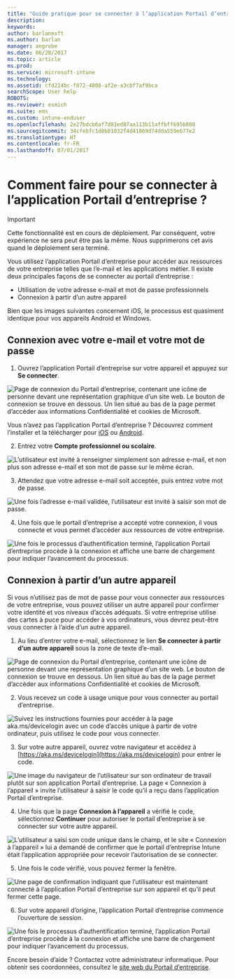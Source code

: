 ```yaml
---
title: "Guide pratique pour se connecter à l’application Portail d’entreprise | Microsoft Docs"
description: 
keywords: 
author: barlanmsft
ms.author: barlan
manager: angrobe
ms.date: 06/28/2017
ms.topic: article
ms.prod: 
ms.service: microsoft-intune
ms.technology: 
ms.assetid: cfd214bc-f072-4808-af2e-a3cbf7af9bca
searchScope: User help
ROBOTS: 
ms.reviewer: esmich
ms.suite: ems
ms.custom: intune-enduser
ms.openlocfilehash: 2e27bdcb6af7d81ed87aa113b11affbff695b808
ms.sourcegitcommit: 34cfebfc1d8b81032f4d41869d74dda559e677e2
ms.translationtype: HT
ms.contentlocale: fr-FR
ms.lasthandoff: 07/01/2017
---
```

# <a name="how-do-i-sign-in-to-the-company-portal-app---user-story-1132123--"></a>Comment faire pour se connecter à l’application Portail d’entreprise ? <!--User Story 1132123-->

> [!IMPORTANT]
> Cette fonctionnalité est en cours de déploiement. Par conséquent, votre expérience ne sera peut être pas la même. Nous supprimerons cet avis quand le déploiement sera terminé.

Vous utilisez l’application Portail d’entreprise pour accéder aux ressources de votre entreprise telles que l’e-mail et les applications métier. Il existe deux principales façons de se connecter au portail d’entreprise :

* Utilisation de votre adresse e-mail et mot de passe professionnels
* Connexion à partir d’un autre appareil

Bien que les images suivantes concernent iOS, le processus est quasiment identique pour vos appareils Android et Windows.

## <a name="signing-in-with-your-email-address-and-password"></a>Connexion avec votre e-mail et votre mot de passe

1. Ouvrez l’application Portail d’entreprise sur votre appareil et appuyez sur **Se connecter**.

  ![Page de connexion du Portail d’entreprise, contenant une icône de personne devant une représentation graphique d’un site web. Le bouton de connexion se trouve en dessous. Un lien situé au bas de la page permet d’accéder aux informations Confidentialité et cookies de Microsoft.](/intune/media/cp_ios_aad_signin_after_1704_001.png)

  Vous n’avez pas l’application Portail d’entreprise ? Découvrez comment l’installer et la télécharger pour [iOS](install-and-sign-in-to-the-intune-company-portal-app-ios.md) ou [Android](install-the-company-portal-app-android.md).

2. Entrez votre **Compte professionnel ou scolaire**.

  ![L’utilisateur est invité à renseigner simplement son adresse e-mail, et non plus son adresse e-mail et son mot de passe sur le même écran.](/intune/media/cp_ios_aad_signin_after_1704_002.png)

3. Attendez que votre adresse e-mail soit acceptée, puis entrez votre mot de passe.

  ![Une fois l’adresse e-mail validée, l’utilisateur est invité à saisir son mot de passe.](/intune/media/cp_ios_aad_signin_after_1704_003.png)

4. Une fois que le portail d’entreprise a accepté votre connexion, il vous connecte et vous permet d’accéder aux ressources de votre entreprise.   

  ![Une fois le processus d’authentification terminé, l’application Portail d’entreprise procède à la connexion et affiche une barre de chargement pour indiquer l’avancement du processus.](/intune/media/cp_ios_aad_signin_from_another_device_after_1704_007.png)

## <a name="signing-in-from-another-device"></a>Connexion à partir d’un autre appareil

Si vous n’utilisez pas de mot de passe pour vous connecter aux ressources de votre entreprise, vous pouvez utiliser un autre appareil pour confirmer votre identité et vos niveaux d’accès adéquats. Si votre entreprise utilise des cartes à puce pour accéder à vos ordinateurs, vous devrez peut-être vous connecter à l’aide d’un autre appareil.

1. Au lieu d’entrer votre e-mail, sélectionnez le lien **Se connecter à partir d’un autre appareil** sous la zone de texte d’e-mail.

  ![Page de connexion du Portail d’entreprise, contenant une icône de personne devant une représentation graphique d’un site web. Le bouton de connexion se trouve en dessous. Un lien situé au bas de la page permet d’accéder aux informations Confidentialité et cookies de Microsoft.](/intune/media/cp_ios_aad_signin_from_another_device_after_1704_001.png)

2. Vous recevez un code à usage unique pour vous connecter au portail d’entreprise.

  ![Suivez les instructions fournies pour accéder à la page aka.ms/devicelogin avec un code d’accès unique à partir de votre ordinateur, puis utilisez le code pour vous connecter.](/intune/media/cp_ios_aad_signin_from_another_device_after_1704_003.png)

3. Sur votre autre appareil, ouvrez votre navigateur et accédez à [https://aka.ms/devicelogin](https://aka.ms/devicelogin) pour entrer le code.

  ![Une image du navigateur de l’utilisateur sur son ordinateur de travail plutôt sur son application Portail d’entreprise. La page « Connexion à l’appareil » invite l’utilisateur à saisir le code qu’il a reçu dans l’application Portail d’entreprise.](/intune/media/cp_ios_aad_signin_from_another_device_after_1704_004.png)

4. Une fois que la page **Connexion à l’appareil** a vérifié le code, sélectionnez __Continuer__ pour autoriser le portail d’entreprise à se connecter sur votre autre appareil.

  ![L’utilisateur a saisi son code unique dans le champ, et le site « Connexion à l’appareil » lui a demandé de confirmer que le portail d’entreprise Intune était l’application appropriée pour recevoir l’autorisation de se connecter.](/intune/media/cp_ios_aad_signin_from_another_device_after_1704_005.png)

5. Une fois le code vérifié, vous pouvez fermer la fenêtre.

  ![Une page de confirmation indiquant que l’utilisateur est maintenant connecté à l’application Portail d’entreprise sur son appareil et qu’il peut fermer cette page.](/intune/media/cp_ios_aad_signin_from_another_device_after_1704_006.png)

6. Sur votre appareil d’origine, l’application Portail d’entreprise commence l’ouverture de session.

  ![Une fois le processus d’authentification terminé, l’application Portail d’entreprise procède à la connexion et affiche une barre de chargement pour indiquer l’avancement du processus.](/intune/media/cp_ios_aad_signin_from_another_device_after_1704_007.png)

Encore besoin d’aide ? Contactez votre administrateur informatique. Pour obtenir ses coordonnées, consultez le [site web du Portail d’entreprise](http://portal.manage.microsoft.com).
